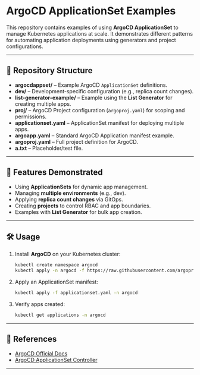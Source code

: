 

# ArgoCD ApplicationSet Examples

This repository contains examples of using **ArgoCD ApplicationSet** to manage Kubernetes applications at scale.
It demonstrates different patterns for automating application deployments using generators and project configurations.

---

## 📂 Repository Structure

* **argocdappset/** – Example ArgoCD `ApplicationSet` definitions.
* **dev/** – Development-specific configuration (e.g., replica count changes).
* **list-generator-example/** – Example using the **List Generator** for creating multiple apps.
* **proj/** – ArgoCD Project configuration (`argoproj.yaml`) for scoping and permissions.
* **applicationset.yaml** – ApplicationSet manifest for deploying multiple apps.
* **argoapp.yaml** – Standard ArgoCD Application manifest example.
* **argoproj.yaml** – Full project definition for ArgoCD.
* **a.txt** – Placeholder/test file.

---

## 🚀 Features Demonstrated

* Using **ApplicationSets** for dynamic app management.
* Managing **multiple environments** (e.g., dev).
* Applying **replica count changes** via GitOps.
* Creating **projects** to control RBAC and app boundaries.
* Examples with **List Generator** for bulk app creation.

---

## 🛠️ Usage

1. Install **ArgoCD** on your Kubernetes cluster:

   ```bash
   kubectl create namespace argocd
   kubectl apply -n argocd -f https://raw.githubusercontent.com/argoproj/argo-cd/stable/manifests/install.yaml
   ```

2. Apply an ApplicationSet manifest:

   ```bash
   kubectl apply -f applicationset.yaml -n argocd
   ```

3. Verify apps created:

   ```bash
   kubectl get applications -n argocd
   ```

---

## 📖 References

* [ArgoCD Official Docs](https://argo-cd.readthedocs.io/)
* [ArgoCD ApplicationSet Controller](https://argocd-applicationset.readthedocs.io/)

---

